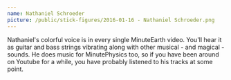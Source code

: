 ```yaml
---
name: Nathaniel Schroeder
picture: /public/stick-figures/2016-01-16 - Nathaniel Schroeder.png
---
```


Nathaniel's colorful voice is in every single MinuteEarth video. You'll hear it as guitar and bass strings vibrating along with other musical - and magical - sounds. He does music for MinutePhysics too, so if you have been around on Youtube for a while, you have probably listened to his tracks at some point.
